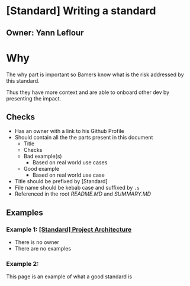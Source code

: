 # [Standard] Writing a standard

## Owner: Yann Leflour

# Why

The why part is important so Bamers know what is the risk addressed by this standard.

Thus they have more context and are able to onboard other dev by presenting the impact.

## Checks
- Has an owner with a link to his Github Profile
- Should contain all the the parts present in this document
  - Title
  - Checks
  - Bad example(s)
    - Based on real world use cases
  - Good example
    - Based on real world use case
- Title should be prefixed by [Standard]
- File name should be kebab case and suffixed by `.s`
- Referenced in the root *README.MD* and *SUMMARY.MD*

## Examples

### Example 1: [[Standard] Project Architecture](/react-native/architecture/project-architecture.s.md)

- There is no owner
- There are no examples

### Example 2:

This page is an example of what a good standard is
